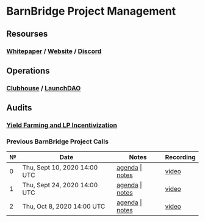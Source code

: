 # **BarnBridge Project Management**

## **Resourses**
### [Whitepaper](https://github.com/BarnBridge/BarnBridge-Whitepaper) / [Website](https://barnbridge.io/) / [Discord](https://discord.gg/s9Z6HJH)

## **Operations**
### [Clubhouse](https://app.clubhouse.io/barnbridge/stories/space/47/everything) / [LaunchDAO](https://mainnet.aragon.org/#/barnbridgelaunch/)

## **Audits**
### [Yield Farming and LP Incentivization](https://github.com/BarnBridge/BarnBridge-YieldFarming/blob/master/BarnBridge%20Yield%20Farming%20and%20Incentivization%20AUDIT.pdf)

### Previous BarnBridge Project Calls

 №  | Date                             | Notes          | Recording            |
--- | -------------------------------- | -------------- | -------------------- |
 0  | Thu, Sept 10, 2020 14:00 UTC       | [agenda](https://github.com/BarnBridge/BarnBridge-PM/issues/1) \| [notes](https://github.com/BarnBridge/BarnBridge-PM/blob/master/BB-Project-calls/call_000.md)     | [video](https://youtu.be/Q3N1o2W6-CM) |
 1  | Thu, Sept 24, 2020 14:00 UTC       | [agenda](https://github.com/BarnBridge/BarnBridge-PM/issues/3) \| [notes](https://github.com/BarnBridge/BarnBridge-PM/blob/master/BB-Project-calls/call_001.md)     | [video](https://youtu.be/T2mtewbFmq4) |
 2  | Thu, Oct 8, 2020 14:00 UTC       | [agenda](https://github.com/BarnBridge/BarnBridge-PM/issues/4) \| [notes](https://github.com/BarnBridge/BarnBridge-PM/blob/master/BB-Project-calls/call_002.md)     | [video](https://youtu.be/E1BIXjJ8Zqo) |




